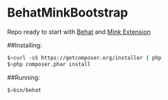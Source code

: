 BehatMinkBootstrap
==================

Repo ready to start with [Behat](http://github.com/Behat/Behat) and [Mink Extension](http://github.com/Behat/MinkExtension)

##Installing:

```bash
$>curl -sS https://getcomposer.org/installer | php
$>php composer.phar install
```

##Running:

```bash
$>bin/behat 
```

